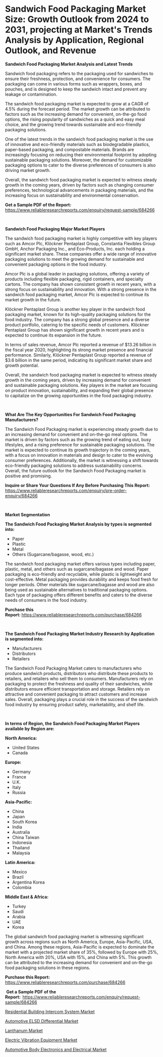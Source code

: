 <p><h1>Sandwich Food Packaging Market Size: Growth Outlook from 2024 to 2031, projecting at Market's Trends Analysis by Application, Regional Outlook, and Revenue</h1></p><p><strong>Sandwich Food Packaging Market Analysis and Latest Trends</strong></p>
<p><p>Sandwich food packaging refers to the packaging used for sandwiches to ensure their freshness, protection, and convenience for consumers. The packaging can come in various forms such as wrappers, boxes, and pouches, and is designed to keep the sandwich intact and prevent any leakage or contamination.</p><p>The sandwich food packaging market is expected to grow at a CAGR of 4.5% during the forecast period. The market growth can be attributed to factors such as the increasing demand for convenient, on-the-go food options, the rising popularity of sandwiches as a quick and easy meal choice, and the growing trend towards sustainable and eco-friendly packaging solutions.</p><p>One of the latest trends in the sandwich food packaging market is the use of innovative and eco-friendly materials such as biodegradable plastics, paper-based packaging, and compostable materials. Brands are increasingly focusing on reducing their environmental footprint by adopting sustainable packaging solutions. Moreover, the demand for customizable packaging options to cater to the diverse preferences of consumers is also driving market growth.</p><p>Overall, the sandwich food packaging market is expected to witness steady growth in the coming years, driven by factors such as changing consumer preferences, technological advancements in packaging materials, and the increasing focus on sustainability and environmental conservation.</p></p>
<p><strong>Get a Sample PDF of the Report:&nbsp;</strong> <a href="https://www.reliableresearchreports.com/enquiry/request-sample/684266">https://www.reliableresearchreports.com/enquiry/request-sample/684266</a></p>
<p>&nbsp;</p>
<p><strong>Sandwich Food Packaging Major Market Players</strong></p>
<p><p>The sandwich food packaging market is highly competitive with key players such as Amcor Plc, Klöckner Pentaplast Group, Constantia Flexibles Group GmbH, Anchor Packaging Inc., and Eco-Products, Inc. each holding a significant market share. These companies offer a wide range of innovative packaging solutions to meet the growing demand for sustainable and convenient packaging options in the food industry.</p><p>Amcor Plc is a global leader in packaging solutions, offering a variety of products including flexible packaging, rigid containers, and specialty cartons. The company has shown consistent growth in recent years, with a strong focus on sustainability and innovation. With a strong presence in the sandwich food packaging market, Amcor Plc is expected to continue its market growth in the future.</p><p>Klöckner Pentaplast Group is another key player in the sandwich food packaging market, known for its high-quality packaging solutions for the food industry. The company has a strong global presence and a diverse product portfolio, catering to the specific needs of customers. Klöckner Pentaplast Group has shown significant growth in recent years and is expected to continue its expansion in the future.</p><p>In terms of sales revenue, Amcor Plc reported a revenue of $13.26 billion in the fiscal year 2020, highlighting its strong market presence and financial performance. Similarly, Klöckner Pentaplast Group reported a revenue of $3.6 billion in the same period, indicating its significant market share and growth potential.</p><p>Overall, the sandwich food packaging market is expected to witness steady growth in the coming years, driven by increasing demand for convenient and sustainable packaging solutions. Key players in the market are focusing on product innovation, sustainability, and expanding their global presence to capitalize on the growing opportunities in the food packaging industry.</p></p>
<p>&nbsp;</p>
<p><strong>What Are The Key Opportunities For Sandwich Food Packaging Manufacturers?</strong></p>
<p><p>The Sandwich Food Packaging market is experiencing steady growth due to an increasing demand for convenient and on-the-go meal options. The market is driven by factors such as the growing trend of eating out, busy lifestyles, and a rising preference for sustainable packaging solutions. The market is expected to continue its growth trajectory in the coming years, with a focus on innovation in materials and design to cater to the evolving consumer preferences. Additionally, the market is witnessing a shift towards eco-friendly packaging solutions to address sustainability concerns. Overall, the future outlook for the Sandwich Food Packaging market is positive and promising.</p></p>
<p><strong>Inquire or Share Your Questions If Any Before Purchasing This Report:</strong> <a href="https://www.reliableresearchreports.com/enquiry/pre-order-enquiry/684266">https://www.reliableresearchreports.com/enquiry/pre-order-enquiry/684266</a></p>
<p>&nbsp;</p>
<p><strong>Market Segmentation</strong></p>
<p><strong>The Sandwich Food Packaging Market Analysis by types is segmented into:</strong></p>
<p><ul><li>Paper</li><li>Plastic</li><li>Metal</li><li>Others (Sugarcane/bagasse, wood, etc.)</li></ul></p>
<p><p>The sandwich food packaging market offers various types including paper, plastic, metal, and others such as sugarcane/bagasse and wood. Paper packaging is eco-friendly and recyclable, while plastic is lightweight and cost-effective. Metal packaging provides durability and keeps food fresh for longer periods. Other materials like sugarcane/bagasse and wood are also being used as sustainable alternatives to traditional packaging options. Each type of packaging offers different benefits and caters to the diverse needs of consumers in the food industry.</p></p>
<p><strong>Purchase this Report:&nbsp;</strong><a href="https://www.reliableresearchreports.com/purchase/684266">https://www.reliableresearchreports.com/purchase/684266</a></p>
<p>&nbsp;</p>
<p><strong>The Sandwich Food Packaging Market Industry Research by Application is segmented into:</strong></p>
<p><ul><li>Manufacturers</li><li>Distributors</li><li>Retailers</li></ul></p>
<p><p>The Sandwich Food Packaging Market caters to manufacturers who produce sandwich products, distributors who distribute these products to retailers, and retailers who sell them to consumers. Manufacturers rely on packaging to protect the freshness and quality of their sandwiches, while distributors ensure efficient transportation and storage. Retailers rely on attractive and convenient packaging to attract customers and increase sales. Overall, packaging plays a crucial role in the success of the sandwich food industry by ensuring product safety, marketability, and shelf life.</p></p>
<p>&nbsp;</p>
<p><strong>In terms of Region, the Sandwich Food Packaging Market Players available by Region are:</strong></p>
<p>
    <p> <strong> North America: </strong>
        <ul>
            <li>United States</li>
            <li>Canada</li>
        </ul>
        </p> 
    <p> <strong> Europe: </strong>
        <ul>
            <li>Germany</li>
            <li>France</li>
            <li>U.K.</li>
            <li>Italy</li>
            <li>Russia</li>
        </ul>
        </p> 
    <p> <strong> Asia-Pacific: </strong>
        <ul>
            <li>China</li>
            <li>Japan</li>
            <li>South Korea</li>
            <li>India</li>
            <li>Australia</li>
            <li>China Taiwan</li>
            <li>Indonesia</li>
            <li>Thailand</li>
            <li>Malaysia</li>
        </ul>
        </p> 
    <p> <strong> Latin America: </strong>
        <ul>
            <li>Mexico</li>
            <li>Brazil</li>
            <li>Argentina Korea</li>
            <li>Colombia</li>
        </ul>
        </p> 
    <p> <strong> Middle East & Africa: </strong>
        <ul>
            <li>Turkey</li>
            <li>Saudi</li>
            <li>Arabia</li>
            <li>UAE</li>
            <li>Korea</li>
        </ul>
    </p>
    </p>
<p><p>The global sandwich food packaging market is witnessing significant growth across regions such as North America, Europe, Asia-Pacific, USA, and China. Among these regions, Asia-Pacific is expected to dominate the market with a projected market share of 35%, followed by Europe with 25%, North America with 20%, USA with 15%, and China with 5%. This growth can be attributed to the increasing demand for convenient and on-the-go food packaging solutions in these regions.</p></p>
<p><strong>Purchase this Report: </strong><a href="https://www.reliableresearchreports.com/purchase/684266">https://www.reliableresearchreports.com/purchase/684266</a></p>
<p>&nbsp;<strong>Get a Sample PDF of the Report:&nbsp;&nbsp;</strong><a href="https://www.reliableresearchreports.com/enquiry/request-sample/684266">https://www.reliableresearchreports.com/enquiry/request-sample/684266</a></p>
<p><strong></strong></p>
<p><p><a href="https://bubble-tree-ea4.notion.site/Residential-Building-Intercom-System-Market-Size-Reflecting-a-Forecast-Till-2031-Market-By-Type-By-51bfb1427e9a41dea21075d98b0b9abd">Residential Building Intercom System Market</a></p><p><a href="https://view.publitas.com/reportprime-1/automotive-elsd-differential-market-size-and-examines-its-market-scope-with-a-primary-focus-on-growth-opportunities-and-forecasted-trends-spanning-from-2024-to-2031/">Automotive ELSD Differential Market</a></p><p><a href="https://github.com/Whitneyboyettebo9kiw7yr13/Market-Research-Report-List-1/blob/main/lanthanum-market.md">Lanthanum Market</a></p><p><a href="https://thundering-castanet-c65.notion.site/Insights-into-Electric-Vibration-Equipment-Market-Size-Analysing-Market-Share-Trends-and-Growth-f-944102f9b1874eb6b469801287568e7f">Electric Vibration Equipment Market</a></p><p><a href="https://view.publitas.com/reportprime-1/automotive-body-electronics-and-electrical-market-share-market-new-trends-analysis-report-by-type-by-application-by-end-use-by-region-and-segment-forecasts-2024-2031/">Automotive Body Electronics and Electrical Market</a></p></p>
